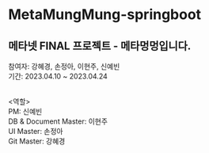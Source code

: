 # MetaMungMung-springboot

## 메타넷 FINAL 프로젝트 - 메타멍멍입니다.


참여자: 강혜경, 손정아, 이현주, 신예빈 <br/>
기간: 2023.04.10 ~ 2023.04.24 <br/><br/>

<역할> <br/>
PM: 신예빈 <br/>
DB & Document Master: 이현주 <br/>
UI Master: 손정아 <br/>
Git Master: 강혜경 <br/>

